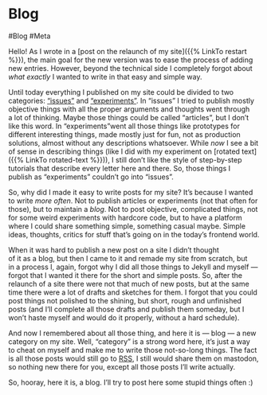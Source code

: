 # Blog

#Blog #Meta

Hello! As I wrote in a [post on the relaunch of my site]({{% LinkTo restart %}}), the main goal for the new version was to ease the process of adding new entries. However, beyond the technical side I completely forgot about _what exactly_ I wanted to write in that easy and simple way.

Until today everything I published on my site could be divided to two categories: [“issues”](/issues/) and [“experiments”](/fun/). In “issues” I tried to publish mostly objective things with all the proper arguments and thoughts went through a lot of thinking. Maybe those things could be called “articles”, but I don’t like this word. In “experiments”went all those things like prototypes for different interesting things, made mostly just for fun, not as production solutions, almost without any descriptions whatsoever. While _now_ I see a bit of sense in describing things (like I did with my experiment on [rotated text]({{% LinkTo rotated-text %}})), I still don’t like the style of step-by-step tutorials that describe every letter here and there. So, those things I publish as “experiments” couldn’t go into “issues”.

So, why did I made it easy to write posts for my site? It’s because I wanted to write _more often_. Not to publish articles or experiments (not that often for those), but to maintain a _blog_. Not to post objective, complicated things, not for some weird experiments with hardcore code, but to have a platform where I could share something simple, something casual maybe. Simple ideas, thoughts, critics for stuff that’s going on in the today’s frontend world.

When it was hard to publish a new post on a site I didn’t thought of it as a blog, but then I came to it and remade my site from scratch, but in a process I, again, forgot why I did all those things to Jekyll and myself — forgot that I wanted it there for the short and simple posts. So, after the relaunch of a site there were not that much of new posts, but at the same time there were a lot of drafts and sketches for them. I forgot that you could post things not polished to the shining, but short, rough and unfinished posts (and I’ll complete all those drafts and publish them someday, but I won’t haste myself and would do it properly, without a hard schedule).

And now I remembered about all those thing, and here it is — blog — a new category on my site. Well, “category” is a strong word here, it’s just a way to cheat on myself and make me to write those not-so-long things. The fact is all those posts would still go to [RSS](http://feeds.feedburner.com/kizuruen "Atom actually, but is there a better term for it?"), I still would share them on mastodon, so nothing new there for you, except all those posts I’ll write actually.

So, hooray, here it is, a blog. I’ll try to post here some stupid things often :)
